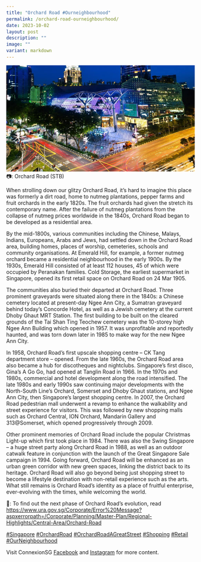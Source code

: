 ```yaml
---
title: "Orchard Road #Ourneighbourhood"
permalink: /orchard-road-ourneighbourhood/
date: 2023-10-02
layout: post
description: ""
image: ""
variant: markdown
---
```

![](/images/connexionsg/2023/Orchard_Rd.jpg)
📷: Orchard Road (STB)

When strolling down our glitzy Orchard Road, it’s hard to imagine this place was formerly a dirt road, home to nutmeg plantations, pepper farms and fruit orchards in the early 1820s. The fruit orchards had given the stretch its contemporary name. After the failure of nutmeg plantations from the collapse of nutmeg prices worldwide in the 1840s, Orchard Road began to be developed as a residential area.

By the mid-1800s, various communities including the Chinese, Malays, Indians, Europeans, Arabs and Jews, had settled down in the Orchard Road area, building homes, places of worship, cemeteries, schools and community organisations. At Emerald Hill, for example, a former nutmeg orchard became a residential neighbourhood in the early 1900s. By the 1930s, Emerald Hill consisted of at least 112 houses, 45 of which were occupied by Peranakan families. Cold Storage, the earliest supermarket in Singapore, opened its first retail space on Orchard Road on 24 Mar 1905.

The communities also buried their departed at Orchard Road. Three prominent graveyards were situated along there in the 1840s: a Chinese cemetery located at present-day Ngee Ann City, a Sumatran graveyard behind today’s Concorde Hotel, as well as a Jewish cemetery at the current Dhoby Ghaut MRT Station. The first building to be built on the cleared grounds of the Tai Shan Ting Teochew cemetery was the 10-storey high Ngee Ann Building which opened in 1957. It was unprofitable and reportedly haunted, and was torn down later in 1985 to make way for the new Ngee Ann City.

In 1958, Orchard Road’s first upscale shopping centre – CK Tang department store – opened. From the late 1960s, the Orchard Road area also became a hub for discotheques and nightclubs. Singapore’s first disco, Gina’s A Go Go, had opened at Tanglin Road in 1966. In the 1970s and 1980s, commercial and hotel development along the road intensified. The late 1980s and early 1990s saw continuing major developments with the North-South Line’s Orchard, Somerset and Dhoby Ghaut stations, and Ngee Ann City, then Singapore’s largest shopping centre. In 2007, the Orchard Road pedestrian mall underwent a revamp to enhance the walkability and street experience for visitors. This was followed by new shopping malls such as Orchard Central, ION Orchard, Mandarin Gallery and 313@Somerset, which opened progressively through 2009.

Other prominent memories of Orchard Road include the popular Christmas Light-up which first took place in 1984. There was also the Swing Singapore – a huge street party along Orchard Road in 1988, as well as an outdoor catwalk feature in conjunction with the launch of the Great Singapore Sale campaign in 1994.
Going forward, Orchard Road will be enhanced as an urban green corridor with new green spaces, linking the district back to its heritage. Orchard Road will also go beyond being just shopping street to become a lifestyle destination with non-retail experience such as the arts. What still remains is Orchard Road’s identity as a place of fruitful enterprise, ever-evolving with the times, while welcoming the world.

🔗: To find out the next phase of Orchard Road’s evolution, read https://www.ura.gov.sg/Corporate/Error%20Message?aspxerrorpath=/Corporate/Planning/Master-Plan/Regional-Highlights/Central-Area/Orchard-Road

[#Singapore](https://www.facebook.com/hashtag/singapore?__eep__=6&__cft__[0]=AZVTUeBrm8iksCkzQZZ7GiiUY0PNk3I_pQJ53AMaMYfF0E97l2Lfl2Ze_sRU0MfyqoKKR-UWzktC561FM5W656DqdTD63feMjKd09gd_DX-0ORExqxiFabfdWL3-x4wOdTeeHLf-8Pp7e6mqDg4AiKkK7rvJFPhOFRehJmmSqLruUH772WlIpaY-q2xp_Hhk9Os&__tn__=*NK-R) [#OrchardRoad](https://www.facebook.com/hashtag/orchardroad?__eep__=6&__cft__[0]=AZVTUeBrm8iksCkzQZZ7GiiUY0PNk3I_pQJ53AMaMYfF0E97l2Lfl2Ze_sRU0MfyqoKKR-UWzktC561FM5W656DqdTD63feMjKd09gd_DX-0ORExqxiFabfdWL3-x4wOdTeeHLf-8Pp7e6mqDg4AiKkK7rvJFPhOFRehJmmSqLruUH772WlIpaY-q2xp_Hhk9Os&__tn__=*NK-R) [#OrchardRoadAGreatStreet](https://www.facebook.com/hashtag/orchardroadagreatstreet?__eep__=6&__cft__[0]=AZVTUeBrm8iksCkzQZZ7GiiUY0PNk3I_pQJ53AMaMYfF0E97l2Lfl2Ze_sRU0MfyqoKKR-UWzktC561FM5W656DqdTD63feMjKd09gd_DX-0ORExqxiFabfdWL3-x4wOdTeeHLf-8Pp7e6mqDg4AiKkK7rvJFPhOFRehJmmSqLruUH772WlIpaY-q2xp_Hhk9Os&__tn__=*NK-R) [#Shopping](https://www.facebook.com/hashtag/shopping?__eep__=6&__cft__[0]=AZVTUeBrm8iksCkzQZZ7GiiUY0PNk3I_pQJ53AMaMYfF0E97l2Lfl2Ze_sRU0MfyqoKKR-UWzktC561FM5W656DqdTD63feMjKd09gd_DX-0ORExqxiFabfdWL3-x4wOdTeeHLf-8Pp7e6mqDg4AiKkK7rvJFPhOFRehJmmSqLruUH772WlIpaY-q2xp_Hhk9Os&__tn__=*NK-R) [#Retail](https://www.facebook.com/hashtag/retail?__eep__=6&__cft__[0]=AZVTUeBrm8iksCkzQZZ7GiiUY0PNk3I_pQJ53AMaMYfF0E97l2Lfl2Ze_sRU0MfyqoKKR-UWzktC561FM5W656DqdTD63feMjKd09gd_DX-0ORExqxiFabfdWL3-x4wOdTeeHLf-8Pp7e6mqDg4AiKkK7rvJFPhOFRehJmmSqLruUH772WlIpaY-q2xp_Hhk9Os&__tn__=*NK-R) [#OurNeighbourhood](https://www.facebook.com/hashtag/ourneighbourhood?__eep__=6&__cft__[0]=AZVTUeBrm8iksCkzQZZ7GiiUY0PNk3I_pQJ53AMaMYfF0E97l2Lfl2Ze_sRU0MfyqoKKR-UWzktC561FM5W656DqdTD63feMjKd09gd_DX-0ORExqxiFabfdWL3-x4wOdTeeHLf-8Pp7e6mqDg4AiKkK7rvJFPhOFRehJmmSqLruUH772WlIpaY-q2xp_Hhk9Os&__tn__=*NK-R)

Visit ConnexionSG [Facebook](https://www.facebook.com/ConnexionSG) and [Instagram](https://www.instagram.com/connexionsg/) for more content.